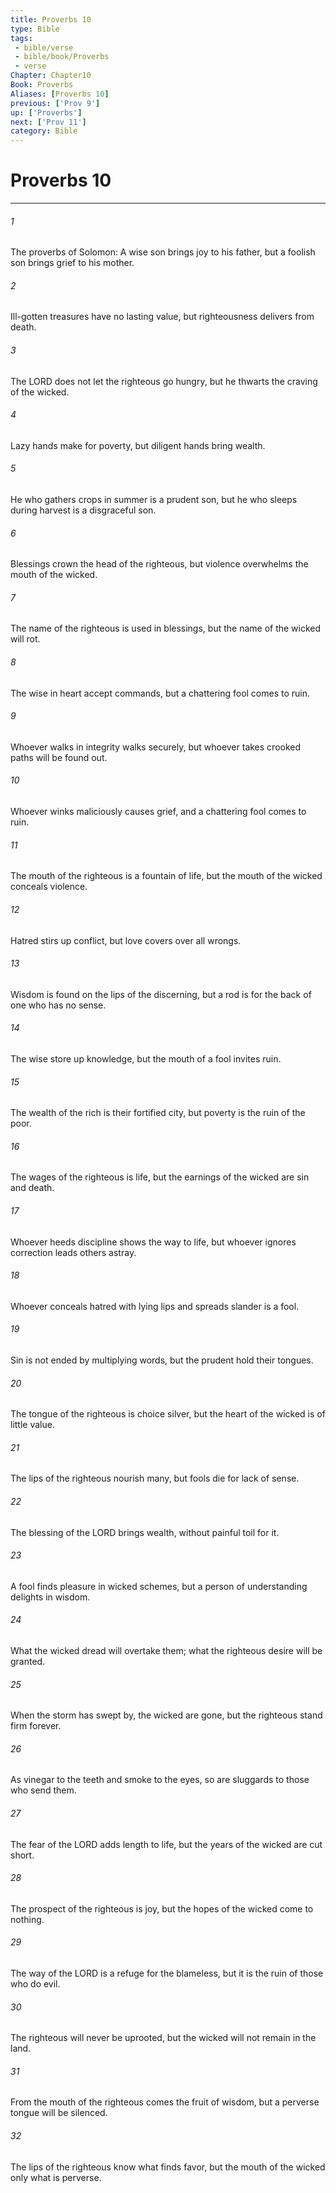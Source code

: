 ```yaml
---
title: Proverbs 10
type: Bible
tags:
 - bible/verse
 - bible/book/Proverbs
 - verse
Chapter: Chapter10
Book: Proverbs
Aliases: [Proverbs 10]
previous: ['Prov 9']
up: ['Proverbs']
next: ['Prov 11']
category: Bible
---
```

# Proverbs 10

***


###### 1 
The proverbs of Solomon: A wise son brings joy to his father, but a foolish son brings grief to his mother. 

###### 2 
Ill-gotten treasures have no lasting value, but righteousness delivers from death. 

###### 3 
The LORD does not let the righteous go hungry, but he thwarts the craving of the wicked. 

###### 4 
Lazy hands make for poverty, but diligent hands bring wealth. 

###### 5 
He who gathers crops in summer is a prudent son, but he who sleeps during harvest is a disgraceful son. 

###### 6 
Blessings crown the head of the righteous, but violence overwhelms the mouth of the wicked. 

###### 7 
The name of the righteous is used in blessings, but the name of the wicked will rot. 

###### 8 
The wise in heart accept commands, but a chattering fool comes to ruin. 

###### 9 
Whoever walks in integrity walks securely, but whoever takes crooked paths will be found out. 

###### 10 
Whoever winks maliciously causes grief, and a chattering fool comes to ruin. 

###### 11 
The mouth of the righteous is a fountain of life, but the mouth of the wicked conceals violence. 

###### 12 
Hatred stirs up conflict, but love covers over all wrongs. 

###### 13 
Wisdom is found on the lips of the discerning, but a rod is for the back of one who has no sense. 

###### 14 
The wise store up knowledge, but the mouth of a fool invites ruin. 

###### 15 
The wealth of the rich is their fortified city, but poverty is the ruin of the poor. 

###### 16 
The wages of the righteous is life, but the earnings of the wicked are sin and death. 

###### 17 
Whoever heeds discipline shows the way to life, but whoever ignores correction leads others astray. 

###### 18 
Whoever conceals hatred with lying lips and spreads slander is a fool. 

###### 19 
Sin is not ended by multiplying words, but the prudent hold their tongues. 

###### 20 
The tongue of the righteous is choice silver, but the heart of the wicked is of little value. 

###### 21 
The lips of the righteous nourish many, but fools die for lack of sense. 

###### 22 
The blessing of the LORD brings wealth, without painful toil for it. 

###### 23 
A fool finds pleasure in wicked schemes, but a person of understanding delights in wisdom. 

###### 24 
What the wicked dread will overtake them; what the righteous desire will be granted. 

###### 25 
When the storm has swept by, the wicked are gone, but the righteous stand firm forever. 

###### 26 
As vinegar to the teeth and smoke to the eyes, so are sluggards to those who send them. 

###### 27 
The fear of the LORD adds length to life, but the years of the wicked are cut short. 

###### 28 
The prospect of the righteous is joy, but the hopes of the wicked come to nothing. 

###### 29 
The way of the LORD is a refuge for the blameless, but it is the ruin of those who do evil. 

###### 30 
The righteous will never be uprooted, but the wicked will not remain in the land. 

###### 31 
From the mouth of the righteous comes the fruit of wisdom, but a perverse tongue will be silenced. 

###### 32 
The lips of the righteous know what finds favor, but the mouth of the wicked only what is perverse. 
